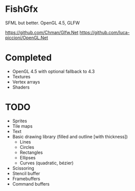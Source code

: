 # FishGfx
SFML but better. OpenGL 4.5, GLFW

https://github.com/Chman/Glfw.Net
https://github.com/luca-piccioni/OpenGL.Net

# Completed

* OpenGL 4.5 with optional fallback to 4.3
* Textures
* Vertex arrays
* Shaders

# TODO

* Sprites
* Tile maps
* Text
* Basic drawing library (filled and outline [with thickness])
	* Lines
	* Circles
	* Rectangles
	* Ellipses
	* Curves (quadratic, bézier)
* Scissoring
* Stencil buffer
* Framebuffers
* Command buffers